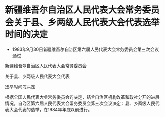 # 新疆维吾尔自治区人民代表大会常务委员会关于县、乡两级人民代表大会代表选举时间的决定

- 1983年9月30日新疆维吾尔自治区第六届人民代表大会常务委员会第三次会议通过

<!-- INFO END -->

新疆维吾尔自治区人民代表大会常务委员会

关于县、乡两级人民代表大会代表

选举时间的决定

根据全国人民代表大会常务委员会的决定，结合自治区机构改革和政社分开的进展情况，自治区第六届人民代表大会常务委员会第三次会议决定：县、乡两级人民代表大会代表的选举，在1984年年底以前进行。
